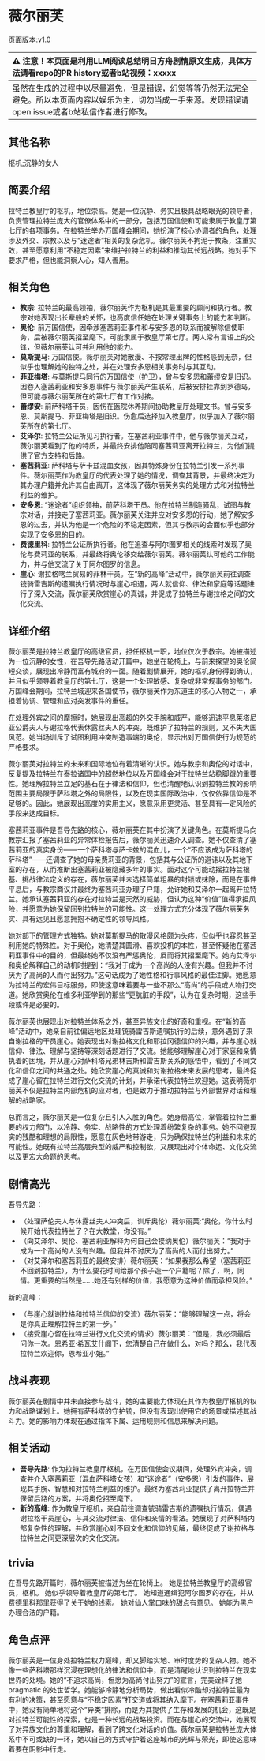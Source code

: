 # 薇尔丽芙
页面版本:v1.0
 

| :warning: 注意！本页面是利用LLM阅读总结明日方舟剧情原文生成，具体方法请看repo的PR history或者b站视频：xxxxx           |
|:----------------------------|
| 虽然在生成的过程中以尽量避免，但是错误，幻觉等等仍然无法完全避免。所以本页面内容以娱乐为主，切勿当成一手来源。发现错误请open issue或者b站私信作者进行修改。|



## 其他名称
枢机;沉静的女人
## 简要介绍
拉特兰教皇厅的枢机，地位崇高。她是一位沉静、务实且极具战略眼光的领导者，负责管理拉特兰庞大的官僚体系中的一部分，包括万国信使和可能隶属于教皇厅第七厅的各项事务。在拉特兰举办万国峰会期间，她扮演了核心协调者的角色，处理涉及外交、宗教以及与“迷途者”相关的复杂危机。薇尔丽芙不拘泥于教条，注重实效，甚至愿意利用“不稳定因素”来维护拉特兰的利益和推动其长远战略。她对手下要求严格，但也能洞察人心，知人善用。
## 相关角色
-   **教宗**: 拉特兰的最高领袖，薇尔丽芙作为枢机是其最重要的顾问和执行者。教宗对她表现出长辈般的关怀，也高度信任她在处理关键事务上的能力和判断。
-   **奥伦**: 前万国信使，因牵涉塞茜莉亚事件和与安多恩的联系而被解除信使职务，后被薇尔丽芙招至麾下，可能隶属于教皇厅第七厅。两人常有言语上的交锋，但薇尔丽芙认可并利用他的能力。
-   **莫斯提马**: 万国信使。薇尔丽芙对她散漫、不按常理出牌的性格感到无奈，但似乎也理解她的独特之处，并在处理安多恩相关事务时与其互动。
-   **菲亚梅塔**: 与莫斯提马同行的万国信使（护卫），曾与安多恩和蕾缪安是旧识。因卷入塞茜莉亚和安多恩事件与薇尔丽芙产生联系，后被安排挂靠到罗德岛，但可能与薇尔丽芙所在的第七厅有工作对接。
-   **蕾缪安**: 前萨科塔干员，因伤在医院休养期间协助教皇厅处理文书。曾与安多恩、莫斯提马、菲亚梅塔是旧识。伤愈后选择加入教皇厅，似乎加入了薇尔丽芙所在的第七厅。
-   **艾泽尔**: 拉特兰公证所见习执行者。在塞茜莉亚事件中，他与薇尔丽芙互动，薇尔丽芙看到了他的特质，并最终安排他陪同塞茜莉亚离开拉特兰，为他们提供了官方支持和后路。
-   **塞茜莉亚**: 萨科塔与萨卡兹混血女孩，因其特殊身份在拉特兰引发一系列事件。薇尔丽芙作为教皇厅的代表处理了她的情况，调查其背景，并最终决定为其办理户籍并允许其自由离开，这体现了薇尔丽芙务实的处理方式和对拉特兰利益的维护。
-   **安多恩**: “迷途者”组织领袖，前萨科塔干员。他在拉特兰制造骚乱，试图与教宗对话，并接走了塞茜莉亚。薇尔丽芙关注并应对安多恩的行动，她了解安多恩的过去，并认为他是一个危险的不稳定因素，但其与教宗的会面似乎也部分实现了安多恩的目的。
-   **费德里科**: 拉特兰公证所执行者。他在追查与阿尔图罗相关的线索时发现了奥伦与费莉亚的联系，并最终将奥伦移交给薇尔丽芙。薇尔丽芙认可他的工作能力，并与他交流了关于阿尔图罗的信息。
-   **崖心**: 谢拉格喀兰贸易的菲林干员。在“新的高峰”活动中，薇尔丽芙前往调查铳骑雷吉斯的遗嘱执行情况时与崖心相遇，两人就信仰、律法和家庭等话题进行了深入交流，薇尔丽芙欣赏崖心的真诚，并促成了拉特兰与谢拉格之间的文化交流。
## 详细介绍
薇尔丽芙是拉特兰教皇厅的高级官员，担任枢机一职，地位仅次于教宗。她被描述为一位沉静的女性，在吾导先路活动开篇中，她坐在轮椅上，与前来探望的奥伦简短交谈，展现出冷静而富有城府的一面。随着剧情展开，她的枢机身份得到确认，并且似乎领导着教皇厅的第七厅，这是一个处理敏感、复杂或非常规事务的部门。万国峰会期间，拉特兰城迎来各国使节，薇尔丽芙作为东道主的核心人物之一，承担着协调、管理和应对突发事件的重任。

在处理外宾之间的摩擦时，她展现出高超的外交手腕和威严，能够迅速平息莱塔尼亚公爵夫人与谢拉格代表休露丝夫人的冲突，既维护了拉特兰的规则，又不失大国风范。她当场训斥了试图利用冲突制造事端的奥伦，显示出对万国信使行为规范的严格要求。

薇尔丽芙对拉特兰的未来和国际地位有着清晰的认识。她与教宗和奥伦的对话中，反复提及拉特兰在泰拉诸国中的超然地位以及万国峰会对于拉特兰站稳脚跟的重要性。她理解拉特兰立足的基石在于律法和信仰，但也清醒地认识到拉特兰教的影响范围主要局限于萨科塔之外的局限性，以及在现实国际政治中，仅仅依靠信仰是不足够的。因此，她展现出高度的实用主义，愿意采用更灵活、甚至具有一定风险的手段来达成目标。

塞茜莉亚事件是吾导先路的核心，薇尔丽芙在其中扮演了关键角色。在莫斯提马向教宗汇报了塞茜莉亚的异常体检报告后，薇尔丽芙迅速介入调查。她不仅查清了塞茜莉亚的真实身份——一个萨科塔与萨卡兹的混血儿，一个“不应该成为萨科塔的萨科塔”——还调查了她的母亲费莉亚的背景，包括其与公证所的避讳以及其地下室的存在，从而推断出塞茜莉亚被隐藏多年的事实。面对这个可能动摇拉特兰根基、挑战律法定义的存在，薇尔丽芙并未选择简单粗暴的封锁或抹除，而是在事件平息后，与教宗商议并最终为塞茜莉亚办理了户籍，允许她和艾泽尔一起离开拉特兰。她承认塞茜莉亚的存在对拉特兰是天然的威胁，但认为这种“价值”值得承担风险，并愿意为她保留回到拉特兰的可能性。这一处理方式充分体现了薇尔丽芙务实、具有远见且愿意拥抱不确定性的领导风格。

她对部下的管理方式独特。她对莫斯提马的散漫风格颇为头疼，但似乎也容忍甚至利用她的特殊性。对于奥伦，她清楚其圆滑、喜欢投机的本性，甚至怀疑他在塞茜莉亚事件中的目的，但最终她不仅没有严惩奥伦，反而将其招至麾下。她向艾泽尔和奥伦解释自己的动机时提到：“我对于成为一个高尚的人没有兴趣。但我并不讨厌为了高尚的人而付出努力。”这句话成为了她性格和行事风格的最佳注脚。她愿意为拉特兰的宏伟目标服务，即使这意味着要与一些不那么“高尚”的手段或人物打交道。她欣赏奥伦在维多利亚学到的那些“更肮脏的手段”，认为在复杂时期，这些手段或许是必要的。

薇尔丽芙也展现出对拉特兰体系之外，甚至异族文化的好奇和重视。在“新的高峰”活动中，她亲自前往偏远地区处理铳骑雷吉斯遗嘱执行的后续，意外遇到了来自谢拉格的干员崖心。她表现出对谢拉格文化和耶拉冈德信仰的兴趣，并与崖心就信仰、律法、理解与坚持等深刻话题进行了交流。她能够理解崖心对于家庭和亲情执着的困境，并从崖心对萨科塔兄弟林吉斯和雷吉斯关系的感悟中，看到了不同文化和信仰之间的共通之处。她欣赏崖心的真诚和对谢拉格未来发展的思考，最终促成了崖心留在拉特兰进行文化交流的计划，并承诺代表拉特兰欢迎她。这表明薇尔丽芙不仅是拉特兰内部危机的应对者，也是致力于推动拉特兰与外部世界对话和理解的战略家。

总而言之，薇尔丽芙是一位复杂且引人入胜的角色。她身居高位，掌管着拉特兰重要的权力部门，以冷静、务实、战略性的方式处理着纷繁复杂的事务。她不回避现实的残酷和理想的局限性，愿意在灰色地带游走，只为确保拉特兰的利益和未来的可能性。她既有拉特兰高层典型的威严和控制欲，又展现出对个体命运、文化交流以及更宏大命题的思考。
## 剧情高光
吾导先路：
- （处理萨伦夫人与休露丝夫人冲突后，训斥奥伦）薇尔丽芙:“奥伦，你什么时候开始代表拉特兰了？在大教堂，你没有。”
- （向艾泽尔、奥伦、塞茜莉亚解释为何自己会接纳奥伦）薇尔丽芙：“我对于成为一个高尚的人没有兴趣。但我并不讨厌为了高尚的人而付出努力。”
- （对艾泽尔和塞茜莉亚的最终安排）薇尔丽芙：“如果我那么希望（塞茜莉亚不回到拉特兰），为什么要花时间给那个孩子造一个户籍呢？除了，啊，同情。更重要的当然是......她还有别样的价值，我愿意为这种价值而承担风险。”

新的高峰：
- （与崖心就谢拉格和拉特兰信仰的交流）薇尔丽芙：“能够理解这一点，将会是你真正理解拉特兰的第一步。”
- （接受崖心留在拉特兰进行文化交流的请求）薇尔丽芙：“但是，我必须最后问你一次。恩希亚·希瓦艾什阁下，您清楚自己在做什么，对吗？那么，我代表拉特兰欢迎你，恩希亚小姐。”
## 战斗表现
薇尔丽芙在剧情中并未直接参与战斗，她的主要能力体现在其作为教皇厅枢机的权力和战略谋划上。她拥有萨科塔的守护铳，但没有表现出使用它的场景或描述其战斗力。她的影响力体现在通过指挥下属、运用规则和信息来解决问题。
## 相关活动
-   **吾导先路**: 作为拉特兰教皇厅枢机，在万国信使会议期间，处理外宾冲突，调查并介入塞茜莉亚（混血萨科塔女孩）和“迷途者”（安多恩）引发的事件，展现其手腕、智慧和对拉特兰利益的维护。最终为塞茜莉亚提供了离开拉特兰并保留后路的方案，并将奥伦招至麾下。
-   **新的高峰**: 作为教皇厅枢机，亲自前往调查铳骑雷吉斯的遗嘱执行情况，偶遇谢拉格干员崖心，与其交流对律法、信仰和亲情的看法。她展现了对萨科塔内部复杂性的理解，并欣赏崖心对不同文化和信仰的见解，最终促成了谢拉格与拉特兰之间更深层次的文化交流。
## trivia
在吾导先路开篇时，薇尔丽芙被描述为坐在轮椅上。
她是拉特兰教皇厅的高级官员，枢机。
她似乎领导着教皇厅的第七厅。
她知道通缉犯阿尔图罗的存在，并从费德里科那里获得了关于她的线索。
她对仙人掌口味的甜点有意见。
她能为黑户办理合法的户籍。
## 角色点评
薇尔丽芙是一位身处拉特兰权力巅峰，却又脚踏实地、审时度势的复杂人物。她不像一些萨科塔那样沉浸在理想化的律法和信仰中，而是清醒地认识到拉特兰在现实世界的处境。她的“不追求高尚，但愿为高尚付出努力”的宣言，完美诠释了她 pragmatic 的处世哲学。她能够冷静地分析局势，做出看似冷酷却对拉特兰最为有利的决策，甚至愿意与“不稳定因素”打交道或将其纳入麾下。在塞茜莉亚事件中，她没有简单地将这个“异类”排除，而是为其提供了生存和发展的机会，这既是对拉特兰可能性的探索，也是一种长远的战略投资。而在与崖心的交流中，她展现了对异族文化的尊重和理解，看到了跨文化对话的价值。薇尔丽芙是拉特兰庞大体系中不可或缺的一环，她以自己的方式守护着这座城市的光辉与荣光，即使这意味着要在阴影中行走。